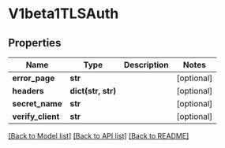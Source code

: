 # V1beta1TLSAuth

## Properties
Name | Type | Description | Notes
------------ | ------------- | ------------- | -------------
**error_page** | **str** |  | [optional] 
**headers** | **dict(str, str)** |  | [optional] 
**secret_name** | **str** |  | [optional] 
**verify_client** | **str** |  | [optional] 

[[Back to Model list]](../README.md#documentation-for-models) [[Back to API list]](../README.md#documentation-for-api-endpoints) [[Back to README]](../README.md)


